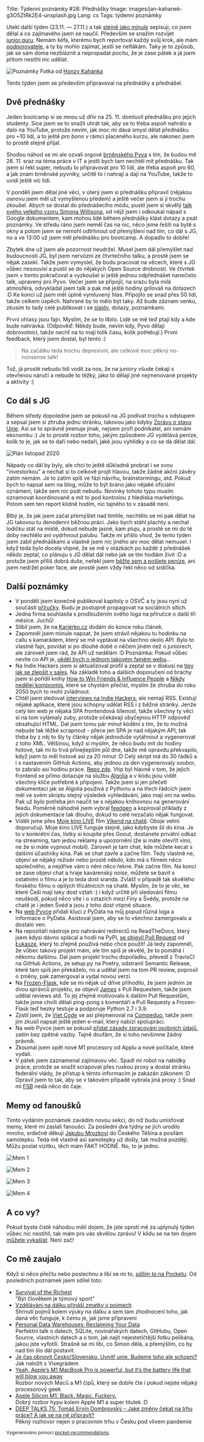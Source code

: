 Title: Týdenní poznámky #28: Přednášky
Image: images/jan-kahanek-g3O5ZtRk2E4-unsplash.jpg
Lang: cs
Tags: týdenní poznámky


Utekl další týden (23.11. — 27.11.) a tak [stejně jako minule]({filename}2020-11-20_tydenni-poznamky-27-statni-svatek-a-dokonceni-kapitol-o-osvc.md) sepisuji, co jsem dělal a co zajímavého jsem se naučil. Především se snažím rozvíjet [junior.guru](https://junior.guru/). Nemám šéfa, kterému bych reportoval každý svůj krok, ale mám [podporovatele](https://junior.guru/donate/), a ty by mohlo zajímat, jestli se neflákám. Taky je to způsob, jak se sám doma nezbláznit a nepropadat pocitu, že je zase pátek a já jsem přitom nestihl nic udělat.

![Poznámky]({static}/images/jan-kahanek-g3O5ZtRk2E4-unsplash.jpg)
Fotka od [Honzy Kahánka](https://unsplash.com/@honza_kahanek)

Tento týden jsem se především připravoval na přednášky a přednášel.


## Dvě přednášky

Jeden bootcamp si se mnou už dřív na 25. 11. domluvil přednášku pro jejich studenty. Sice jsem se to snažil uhrát tak, aby se to třeba aspoň nahrálo a dalo na YouTube, protože nevím, jak moc mi dává smysl dělat přednášku pro ~10 lidí, a to ještě _pro bono_ v rámci placeného kurzu, ale nakonec jsem to prostě stejně přijal.

Shodou náhod se mi ale ozvali orgové [brněnského Pyva](https://pyvo.cz/brno-pyvo/2020-11/) s tím, že budou mít 26. 11. sraz na téma práce v IT a jestli bych tam nechtěl mít přednášku. Tak jsem si řekl super, nebudu to připravovat pro 10 lidí, ale třeba aspoň pro 60, a jak znám brněnské pyvníky, určitě to i nahrají a dají na YouTube, takže to uvidí ještě víc lidí.

V pondělí jsem dělal jiné věci, v úterý jsem si přednášku připravil (nějakou osnovu jsem měl už vymyšlenou předem) a ještě večer jsem si ji trochu zkoušel. Abych se dostal do přednášecího módu, pustil jsem si skvělý [talk svého velkého vzoru Simona Willisona](https://simonwillison.net/2020/Nov/14/personal-data-warehouses/), od nějž jsem i odkoukal nápad s Google dokumentem, kam mohou lidé během přednášky klást dotazy a psát poznámky. Ve středu ráno jsem neměl čas na nic, něco jsme řešili na bytě s okny a potom jsem se nemohl odtrhnout od přemýšlení nad tím, co dál s JG, no a ve 13:00 už jsem měl přednášku pro bootcamp. A dopadlo to dobře!

Zbytek dne už jsem ale pozornost neudržel. Musel jsem dál přemýšlet nad budoucností JG, byl jsem nervózní ze čtvrtečního talku, a prostě jsem se nějak zasekl. Takže jsem vymyslel, že budu pracovat na věcech, které s JG vůbec nesouvisí a pustil se do nějakých Open Source drobností. Ve čtvrtek jsem v tomto pokračoval a vyzkoušel si ještě jednou odpřednášet nanečisto talk, upravený pro Pyvo. Večer jsem se připojil, na srazu byla milá atmosféra, odvykládal jsem talk a pak mě ještě hodiny grilovali na dotazech :D Ke konci už jsem měl úplně vymluvený hlas. Připojilo se snad přes 50 lidí, takže celkem úspěch. Nahrané by to mělo být taky. Až bude záznam venku, zkusím to tady celé publikovat i se [slajdy](https://speakerdeck.com/honzajavorek/tips-and-tricks-on-how-to-get-your-first-job-in-tech), dotazy, poznámkami.

První ohlasy jsou fajn. Myslím, že se to líbilo. Lidé se mě teď ptají kdy a kde bude nahrávka. (Odpověď: Někdy bude, nevím kdy, Pyvo dělají dobrovolníci, takže nechť na to mají tolik času, kolik potřebují.) První feedback, který jsem dostal, byl tento :)

> Na začátku teda trochu depresivní, ale celkově moc pěkný no-nonsense talk!

Tož, já prostě nebudu lidi vodit za nos, že na juniory všude čekají s otevřenou náručí a nebude to těžký, jako to dělají jiné nejmenované projekty a aktivity :)


## Co dál s JG

Během středy dopoledne jsem se pokusil na JG podívat trochu s odstupem a sepsal jsem si zhruba jednu stránku, takovou jako kdyby [Zprávu o stavu Unie](https://cs.wikipedia.org/wiki/Zpr%C3%A1va_o_stavu_Unie). Asi se to správně jmenuje jinak, nejsem profi podnikatel, ani nemám ekonomku :) Je to prostě rozbor toho, jakým způsobem JG vydělává peníze, kolik to je, jak se to daří nebo nedaří, jaké jsou vyhlídky a co se dá dělat dál.

![Plán listopad 2020]({static}/images/plan-listopad-2020.png)

Nápady co dál by byly, ale chci to ještě důkladně probrat i se svou "investorkou" a nechat si to celkově projít hlavou, takže žádné akční závěry zatím nemám. Je to zatím spíš ve fázi návrhu, brainstormingu, atd. Pokud bych to napsal sem na blog, může to být bráno jako nějaké oficiální oznámení, takže sem nic psát nebudu. Novinky tohoto typu musím oznamovat koordinovaně a mít to pod kontrolou z hlediska marketingu. Potom sem ten report klidně hodím, nic tajného to v zásadě není.

Blbý je, že jak jsem začal přemýšlet nad tímhle, nechtělo se mi pak dělat na JG takovou tu denodenní běžnou práci. Jako bych stáhl plachty a nechal lodičku stát na místě, dokud nebude jasné, kam pluju, a prostě se mi do té doby nechtělo ani vydrhnout palubu. Takže mi přišlo vhod, že tento týden jsem zabil přednáškami a vlastně jsem nic jiného ani moc dělat nemusel. I když teda bylo docela vtipné, že se mě v otázkách po každé z přednášek někdo zeptal, co plánuju s JG dělat dál nebo jak se tím hodlám živit :D a protože jsem příliš dobrá duše, neřekl jsem [běžte sem a pošlete peníze](https://junior.guru/donate/), ani jsem nedržel poker face, ale prostě jsem vždy řekl něco od srdíčka.


## Další poznámky

- V pondělí jsem konečně publikoval kapitoly o OSVČ a ty jsou nyní už součástí [příručky](https://junior.guru/candidate-handbook/). Budu je postupně propagovat na sociálních sítích.
- Jedna firma souhlasila s prodloužením svého loga na příručce o další tři měsíce. Juchů!
- Slíbil jsem, že na [Kariérko.cz](https://karierko.cz/) dodám do konce roku článek.
- Zapomněl jsem minule napsat, že jsem strávil nějakou tu hodinku na callu s kamarádem, který se mě vyptával na všechno okolo API. Bylo to vlastně fajn, povídat si po dlouhé době o něčem jiném než o juniorech, ale zároveň jsem rád, že API už nedělám :D Poznámka: Pokud vůbec nevíte co API je, [věděl bych o jednom takovém fajném webu](https://cojeapi.cz/)…
- Na Indie Hackers jsem si aktualizoval profil a zeptal se v diskusi na [tipy jak se zlepšit v sales](https://www.indiehackers.com/post/resources-for-a-good-hearted-geek-to-boost-the-sales-skill-848b948313?commentId=-MMtZ0W-WtyuG_TNir4C). Na základě toho a dalších doporučení od bráchy jsem si pořídil knihy [How to Win Friends & Influence People](https://www.goodreads.com/book/show/4865.How_to_Win_Friends_and_Influence_People) a [Nikdy nedělej kompromis](https://www.goodreads.com/book/show/30357454-nikdy-ned-lej-kompromis-aneb-vyjedn-vej-tak-jako-by-ti-lo-o-ivot), které se chystám přečíst, myslím že zhruba do roku 2050 bych to mohl zvládnout.
- Chtěl jsem sledovat [interviews na Indie Hackers](https://www.indiehackers.com/interviews/), ale nemají RSS. Existují nějaké aplikace, které jsou schopny udělat RSS i z běžné stránky. Jenže celý ten web je nějaká SPA frontendová šílenost, takže všechny ty věci si na tom vylámaly zuby, protože očekávají obyčejnou HTTP odpověď obsahující HTML. Dal jsem tomu pár minut kódění s tím, že to možná nebude tak těžké scrapnout - přece jen SPA je nad nějakým API, tak třeba by z něj to šly ty články nějak jednoduše vytáhnout a vygenerovat z toho XML. Většinou, když si myslím, že něco budu mít do hodiny hotové, tak mi to trvá přinejlepším půl dne, takže mě opravdu překvapilo, když jsem to měl hotové asi za 20 minut :D Celý skript má do 30 řádků a i s nastavením GitHub Actions, aby jednou za den vygenerovaly soubor, to zabralo asi hodinu práce. [Repo zde](https://github.com/honzajavorek/ih-interviews). Vtip byl hlavně v tom, že jejich frontend se přímo dotazuje na službu [Algolia](https://www.algolia.com/) a v kódu jsou vidět všechny klíče potřebné k připojení. Takže jsem si jen přečetl dokumentaci jak se Algolia používá z Pythonu a na třech řádcích jsem měl ve svém skriptu stejný výsledek vyhledávání, jako mají oni na webu. Pak už bylo potřeba jen naučit se s nějakou knihovnou na generování feedu. Poměrně náhodně jsem vybral [feedgen](https://feedgen.kiesow.be/) a kopíroval příklady z jejich dokumentace tak dlouho, dokud to celé nezačalo nějak fungovat.
- Viděli jsme přes [Moje kino LIVE](https://mojekinolive.cz) film [Víkend na chatě](https://www.csfd.cz/film/811642-vikend-na-chate/komentare/). Oboje velmi doporučuji. Moje kino LIVE funguje stejně, jako kdybyste šli do kina. Je to v konkrétní čas, lístky si koupíte přes Goout, dostanete privátní odkaz na streaming, tam jedou reklamy a upozornění (že si máte otevřít víno, ne že si máte vypnout mobil). Zároveň je tam chat, kde můžete kecat s dalšími účastníky kina. Pak se chat zavře a začne film. Tedy vlastně ne, objeví se nějaký režisér nebo prostě někdo, kdo má s filmem něco společného, a nejdříve vám o něm něco řekne. Pak začne film. Na konci se zase objeví chat a hraje kavárenský _noise_, můžete se bavit s ostatními o filmu a je to teda dost sranda. Zvlášť v případě tak skvělého finského filmu o opilých třicátnících na chatě. Myslím, že to je věc, ke které Češi mají taky dost vztah :) i když určitě při sledování filmu neuškodí, pokud něco víte i o vztazích mezi Finy a Švédy, protože na chatě je i jeden Švéd a jsou z toho dost vtipné situace.
- Na [web Pyvce](https://pyvec.org/) přidali kluci z PyData na můj popud různá loga a informace o PyData. Asistoval jsem, aby se to všechno zamergovalo a dostalo ven.
- Na repozitáři nástroje pro nahrávání redirectů na ReadTheDocs, který jsem kdysi dávno splácal a hodil na PyPI, [se objevil Pull Request](https://github.com/honzajavorek/rtd-redirects/pull/2) od [Łukasze](https://github.com/VanDavv), který to zřejmě používá nebo chce použít! Já tedy zapomněl, že vůbec takový projekt mám, ale tím spíš je skvělé, že to pomáhá i někomu dalšímu. Dal jsem projekt trochu dopořádku, převedl z TravisCI na GitHub Actions, ze setup.py na Poetry, odstranil Semantic Release, které tam spíš jen překáželo, no a udělal jsem na tom PR review, poprosil o změny, pak zamergoval a vydal novou verzi.
- Na [Frozen-Flask](https://github.com/Frozen-Flask/Frozen-Flask/), kde se mi nějak už dříve přihodilo, že jsem jedním ze dvou správců projektu, se objevil [James](https://github.com/jayaddison) s Pull Requestem, takže jsem udělal reviews atd. To jej zřejmě motivovalo k dalším Pull Requestům, takže jsme chvíli dělali ping-pong s komentáři a Pull Requesty a Frozen-Flask teď hezky testuje a podporuje Python 2.7 i 3.9.
- Zjistil jsem, že [Viet Code](https://www.facebook.com/vietcodecz/) se asi přejmenoval na [Compeduo](https://compeduo.cz/), takže jsem jim zkusil napsat ještě jeden e-mail, který nabízí spolupráci.
- Na web Pyvce jsem se pokusil [přidat zásady zpracování osobních údajů](https://github.com/pyvec/pyvec.org/pull/188), zatím bez zpětné vazby. Tajně doufám, že si toho nevšimne žádný právník.
- Zkoumal jsem opět nové M1 procesory od Applu a nové počítače, které vydali.
- V pátek jsem zaznamenal zajímavou věc. Spadl mi robot na nabídky práce, protože se snažil scrapovat přes ruskou proxy a dostal stránku federální vlády, že přístup k těmto informacím je zakázán zákonem :D Opravil jsem to tak, aby se v takovém případě vybrala jiná proxy :) Snad mi [FSB](https://cs.wikipedia.org/wiki/Feder%C3%A1ln%C3%AD_slu%C5%BEba_bezpe%C4%8Dnosti) nedá něco do čaje.


## Memy od fanoušků

Tímto vydáním poznámek zavádím novou sekci, do níž budu umisťovat memy, které mi zaslali fanoušci. Za poslední dva týdny se jich urodilo mnoho, srdečně děkuji [Jakubu Mrozkovi](http://www.svetpatritemcoseneposerou.cz/) do Českého Těšína a posílám samolepku. Teda mě vlastně asi samolepky už došly, tak možná později. Můžu poslat vizitku, těch mám FAKT HODNĚ. No, to je jedno.

![Mem 1]({static}/images/mem01.jpg)

![Mem 2]({static}/images/mem02.jpg)

![Mem 3]({static}/images/mem03.jpg)

![Mem 4]({static}/images/mem04.jpg)


## A co vy?

Pokud byste čistě náhodou měli dojem, že jste oproti mě za uplynulý týden vůbec nic nestihli, tak mám pro vás skvělou zprávu! V klidu se na ten dojem [můžete vykašlat]({filename}2020-06-04_neni-to-zavod.md). Není zač!


## Co mě zaujalo

Když si něco přečtu nebo poslechnu a líbí se mi to, [sdílím to na Pocketu](https://getpocket.com/@honzajavorek). Od posledních poznámek jsem sdílel toto:

- [Survival of the Richest](https://onezero.medium.com/survival-of-the-richest-9ef6cddd0cc1)<br>“Být člověkem je týmový sport”
- [Vzdělávání na dálku přináší zmatky v pojmech](https://t.co/8xs4QuaXIK?ssr=true)<br>Shrnutí pojmů kolem výuky na dálku a sem tam zhodnocení toho, jak daná věc funguje, k čemu je, jak jsme připraveni
- [Personal Data Warehouses: Reclaiming Your Data](https://simonwillison.net/2020/Nov/14/personal-data-warehouses/)<br>Perfektní talk o datech, SQLite, novinářských datech, GitHubu, Open Source, vlastních datech a o tom, jak najít nejestetičtější fotku pelikána, jakou jste vyfotili. Strašně se mi líbí, co Simon dělá, a přemýšlím, co by nad tím šlo dál postavit.
- [Je čas obnovit Česko/Slovensko. Uvnitř unie. Budeme toho ale schopni?](https://nazory.aktualne.cz/je-cas-obnovit-cesko-slovensko-uvnitr-unie-budeme-toho-ale-s/r~ffc6945029f211eb95caac1f6b220ee8/)<br>Jak naložit s Visegrádem
- [Yeah, Apple’s M1 MacBook Pro is powerful, but it’s the battery life that will blow you away](https://techcrunch.com/2020/11/17/yeah-apples-m1-macbook-pro-is-powerful-but-its-the-battery-life-that-will-blow-you-away/?guccounter=1&guce_referrer=aHR0cHM6Ly90LmNvL2ZjNTJnVHRyRDI_YW1wPTE&guce_referrer_sig=AQAAAMSo9e_nGQArO4BSNhn5i8c80YBf3cEnl7pi0EYXjL_TXt4GMQnqdim2SbzivR3FLJQdDxm1klTWVorxLCE7qzY7IOQhIO-UuWwIZLW35EpzpbMYcU9T_Rc4EY-AW9WHaD-JsZ2t_C1o3K_sWfte14U30U55CgnFznahMOlStpAg)<br>Rozbor nových Maců a M1 čipů, který se dobře čte i pokud nejste nějaký procesorový geek
- [Apple Silicon M1: Black. Magic. Fuckery.](https://www.singhkays.com/blog/apple-silicon-m1-black-magic/#is-8-gb-ram-on-x86-intelamd-the-same-as-8-gb-on-apple-silicon-m1)<br>Dobrý rozbor hypu kolem Apple M1 a super titulek :D
- [DEEP TALKS 75: Tomáš Ervín Dombrovský – Jaké změny čekat na trhu práce? A jak se na ně připravit?](https://m.youtube.com/watch?v=_Vci8EbKTVM)<br>Pěkný rozhovor nejen o pracovním trhu v Česku pod vlivem pandemie

<small>Vygenerováno pomocí <a href="https://pypi.org/project/pocket-recommendations/">pocket-recommendations</a>.</small>
